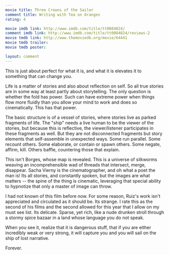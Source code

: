 ```yaml
---
movie title: Three Crowns of the Sailor
comment title: Writing with Tea on Oranges
rating: 4

movie imdb link: http://www.imdb.com/title/tt0084824/
comment imdb link: http://www.imdb.com/title/tt0084824/reviews-2
movie tmdb link: http://www.themoviedb.org/movie/64441
movie tmdb trailer: 
movie tmdb poster: 

layout: comment
---
```


This is just about perfect for what it is, and what it is elevates it to something that can change you.

Life is a matter of stories and also about reflection on self. So all true stories are in some way at least partly about storytelling. The only question is whether the fold has power. Such can have extreme power when things flow more fluidly than you allow your mind to work and does so cinematically. This has that power.

The basic structure is of a vessel of stories, where stories live as parked fragments of life. The "ship" needs a live human to be the viewer of the stories, but because this is reflective, the viewer/listener participates in these fragments as well. But they are not disconnected fragments but story elements that self-assemble in unexpected ways. Some run parallel. Some recount others. Some elaborate, or contain or spawn others. Some negate, affirm, kill. Others baffle, countering those that explain. 

This isn't Borges, whose map is revealed. This is a universe of silkworms weaving an incomprehensible wad of threads that intersect, merge, disappear. Sacha Vierny is the cinematographer, and oh what a poet the man is! Its all stories, and constantly spoken, but the images are what matters -- the spine of the thing is cinematic, leveraging that special ability to hypnotize that only a master of image can throw.

I had not known of this film before now. For some reason, Ruiz's work isn't appreciated and circulated as it should be. Its strange. I rate this as the second of his films and the second allowed for this year that I allow on my must see list. Its delicate. Sparse, yet rich, like a nude drunken stroll through a stormy spice bazaar in a land whose language you do not speak.

When you see it, realize that it is dangerous stuff, that if you are either incredibly weak or very strong, it will capture you and you will sail on the ship of lost narrative.

Forever.
